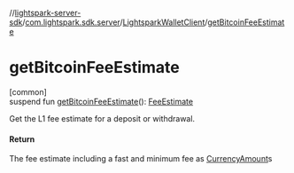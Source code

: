 //[lightspark-server-sdk](../../../index.md)/[com.lightspark.sdk.server](../index.md)/[LightsparkWalletClient](index.md)/[getBitcoinFeeEstimate](get-bitcoin-fee-estimate.md)

# getBitcoinFeeEstimate

[common]\
suspend fun [getBitcoinFeeEstimate](get-bitcoin-fee-estimate.md)(): [FeeEstimate](../../com.lightspark.sdk.server.model/-fee-estimate/index.md)

Get the L1 fee estimate for a deposit or withdrawal.

#### Return

The fee estimate including a fast and minimum fee as [CurrencyAmount](../../com.lightspark.sdk.server.model/-currency-amount/index.md)s
